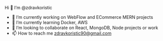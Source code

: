 
 
 
 Hi 👋 I’m @zdravkoristic

- 🔭 I’m currently working on WebFlow and ECommerce MERN projects
- 🌱 I’m currently learning Docker, AWS 
- 👯 I’m looking to collaborate on React, MongoDB, Node projects or work
- 📫 How to reach me zdravkoristic90@gmail.com



